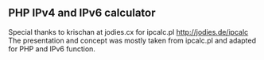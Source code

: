 ## PHP IPv4 and IPv6 calculator
Special thanks to krischan at jodies.cx for ipcalc.pl http://jodies.de/ipcalc
The presentation and concept was mostly taken from ipcalc.pl and adapted for PHP and IPv6 function.

